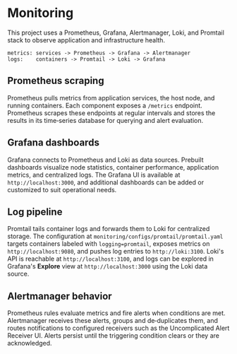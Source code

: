 # Monitoring

This project uses a Prometheus, Grafana, Alertmanager, Loki, and Promtail stack
to observe application and infrastructure health.

```
metrics: services -> Prometheus -> Grafana -> Alertmanager
logs:    containers -> Promtail -> Loki -> Grafana
```

## Prometheus scraping

Prometheus pulls metrics from application services, the host node, and running
containers. Each component exposes a `/metrics` endpoint. Prometheus scrapes
these endpoints at regular intervals and stores the results in its time‑series
database for querying and alert evaluation.

## Grafana dashboards

Grafana connects to Prometheus and Loki as data sources. Prebuilt dashboards
visualize node statistics, container performance, application metrics, and
centralized logs. The Grafana UI is available at `http://localhost:3000`, and
additional dashboards can be added or customized to suit operational needs.

## Log pipeline

Promtail tails container logs and forwards them to Loki for centralized
storage. The configuration at `monitoring/configs/promtail/promtail.yaml`
targets containers labeled with `logging=promtail`, exposes metrics on
`http://localhost:9080`, and pushes log entries to `http://loki:3100`. Loki's
API is reachable at `http://localhost:3100`, and logs can be explored in
Grafana's **Explore** view at `http://localhost:3000` using the Loki data
source.

## Alertmanager behavior

Prometheus rules evaluate metrics and fire alerts when conditions are met.
Alertmanager receives these alerts, groups and de‑duplicates them, and routes
notifications to configured receivers such as the Uncomplicated Alert Receiver
UI. Alerts persist until the triggering condition clears or they are
acknowledged.

